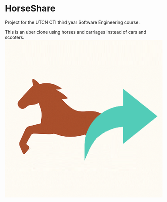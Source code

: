 # HorseShare

Project for the UTCN CTI third year Software Engineering course.

This is an uber clone using horses and carriages instead of cars and scooters.
![logo](img/logo.png)
